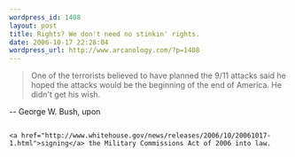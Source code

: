 ```yaml
--- 
wordpress_id: 1408
layout: post
title: Rights? We don't need no stinkin' rights.
date: 2006-10-17 22:28:04
wordpress_url: http://www.arcanology.com/?p=1408
---
```

<blockquote>
                                                                                                                                                                                                                                                                                                                                                                                                                                                                                                                                                                                                                                                                                                                                                                                                                            One of the terrorists believed to have planned the 9/11 attacks said he hoped the attacks would be the beginning of the end of America. He didn't get his wish.
                                                                                                                                                                                                                                                                                                                                                                                                                                                                                                                                                                                                                                                                                                                                                                                                                          </blockquote> -- George W. Bush, upon 
                                                                                                                                                                                                                                                                                                                                                                                                                                                                                                                                                                                                                                                                                                                                                                                                                          
                                                                                                                                                                                                                                                                                                                                                                                                                                                                                                                                                                                                                                                                                                                                                                                                                          <a href="http://www.whitehouse.gov/news/releases/2006/10/20061017-1.html">signing</a> the Military Commissions Act of 2006 into law.